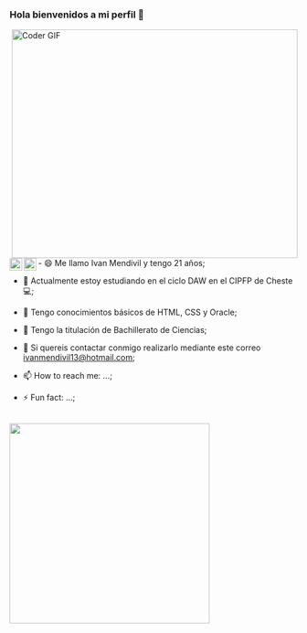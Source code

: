 ### Hola bienvenidos a mi perfil 👋

<img align="right" src="https://media.giphy.com/media/SWoSkN6DxTszqIKEqv/giphy.gif" alt="Coder GIF" width="500" height="400">
<a >
  <img align="left" alt="Ivan Mend"| Twitter" width="22px" src="https://cdn.jsdelivr.net/npm/simple-icons@v3/icons/twitter.svg" />
</a>
<a >
  <img align="left" alt="Ivan Mend" width="22px" src="https://cdn.jsdelivr.net/npm/simple-icons@v3/icons/instagram.svg" />
</a>
<br>                                                                                                                      
<br>
- 😄 Me llamo Ivan Mendivil y tengo 21 años;
                                                                                                                       
- 🔭 Actualmente estoy estudiando en el ciclo DAW en el CIPFP de Cheste💻;
                                                                                                                       
- 🎲 Tengo conocimientos básicos de HTML, CSS y Oracle;   
                                                                                                                       
- 🧮 Tengo la titulación de Bachillerato de Ciencias;
                                                                                                                       
- 💬 Si quereis contactar conmigo realizarlo mediante este correo ivanmendivil13@hotmail.com;
                                                                                                                       
- 📫 How to reach me: ...;
                                                                                                                       
- ⚡ Fun fact: ...;
<br>
<img src="https://camo.githubusercontent.com/3b7c592ede97b6138ffd4b1cc1541c2f3b11fd39/687474703a2f2f33312e6d656469612e74756d626c722e636f6d2f31376665613932306666333665663466356238373764353231366137616164392f74756d626c725f6d6f39786a65387a5a34317163626975666f315f313238302e676966" height="350px" width ="350px">

